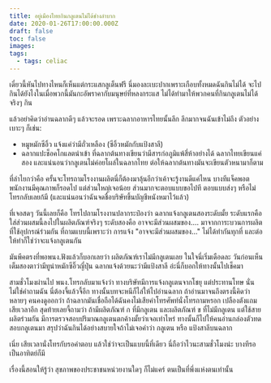 ```yaml
---
title: อยู่เมืองไทยกินกลูเตนไม่ได้ช่างลำบาก
date: 2020-01-26T17:00:00.000Z
draft: false
toc: false
images:
tags:
  - tags: celiac
---
```


เดี๋ยวนี้หันไปทางไหนก็เห็นแต่กระแสกลูเต็นฟรี นี่มองละเบะปากเพราะเกือบทั้งหมดฉันกินไม่ได้ จะไปกินได้ยังไงในเมื่อพวกนี้มันกะอัพราคากับมนุษย์ที่หลงกระแส ไม่ได้ทำมาให้พวกคนที่กินกลูเตนไม่ได้จริงๆ กิน

แล้วอย่าคิดว่าอ่านฉลากดีๆ แล้วจะรอด เพราะฉลากอาหารไทยนั้นลึก ลึกมากจนฉันเข้าไม่ถึง ตัวอย่างเบาะๆ ก็เช่น:

- หมูหมักซีอิ้ว แจ้งแค่ว่ามีถั่วเหลือง (ซีอิ้วหมักกับแป้งสาลี)
- ฉลากแปะช็อคโกแลตนำเข้า ที่ฉลากต้นทางเขียนว่ามีสารก่อภูมิแพ้สี่ห้าอย่างได้ ฉลากไทยเขียนแค่สอง และแน่นอนว่ากลูเตนไม่ค่อยโผล่ในฉลากไทย ต่อให้ฉลากต้นทางมันจะเขียนตัวหนามาก็ตาม

ที่ลำไยกว่าคือ ครั้นจะโทรถามโรงงานผลิตนี่ก็ต้องมาลุ้นอีกว่าเค้าจะรู้งานดีแค่ไหน บางทีแจ็คพอตพนักงานมีคุณภาพก็รอดไป แต่ส่วนใหญ่เจอน้อย ส่วนมากจะตอบแบบขอไปที ตอบแบบส่งๆ หรือไม่โทรกลับเลยก้มี (และแน่นอนว่าฉันจดชื่อบริษัทขึ้นบัญชีหนังหมาไว้แล้ว)

ที่เจอสดๆ วันนี้เลยก็คือ โทรไปถามโรงงานปลากระป๋องว่า ฉลากแจ้งกลูเตนสองระดับมั้ย ระดับแรกคือ ใส่ส่วนผสมนี้ลงไปในผลิตภัณฑ์จริงๆ ระดับสองคือ อาจจะมีส่วนผสมของ.... มาจากการะบวนการผลิตที่ใช้อุปกรณ์ร่วมกัน ที่ถามแบบนี้เพราะว่า การแจ้ง "อาจจะมีส่วนผสมของ..." ไม่ได้ทำกันทุกที่ และต่อให้ทำก็ใช่ว่าจะแจ้งกลูเตนกัน

มันพีคตรงที่พอพนง.ฟังแล้วก็บอกเลยว่า ผลิตภัณฑ์เราไม่มีกลูเตนเลย ในใจนี่เริ่มเดือดละ วันก่อนเห็นเต็มสองตาว่ามีทูน่าหมักซีอิ๊วญี่ปุ่น ฉลากแจ้งด้วยนะว่ามีแป้งสาลี อ่ะนี่ก็บอกให้ทางนั้นไปเช็คมา

สามชั่วโมงผ่านไป พนง.โทรกลับมาแจ้งว่า ทางบริษัทมีการแจ้งกลูเตนจากโชยุ แต่ประทานโทษ นั่นไม่ใช่คำถามฉัน นี่ต้องจี้แล้วจี้อีก ทางนั้นบทจะหนีก็ไล่ให้ไปอ่านฉลาก ถ้าอ่านมาจนถึงตรงนี้คิดว่าหลายๆ คนคงดูออกว่า ถ้าฉลากมันเชื่อถือได้ฉันคงไม่เสียค่าโทรศัพท์นั่งโทรถามหรอก เปลืองตังแถมเสียเวลาอีก สุดท้ายเลยจี้ถามว่า ถ้ามีผลิตภัณฑ์ ก ที่มีกลูเตน และผลิตภัณฑ์ ข ที่ไม่มีกลูเตน แต่ใช้สายผลิตร่วมกัน มีการตรวจสอบปริมาณกลูเตนตกค้างมั้ยว่าเจอเท่าไหร่ ทางนั้นก็ไปให้คนอ่านกล่องตัวทดสอบกลูเตนมา สรุปว่าฉันกินได้อย่างสบายใจถ้าไม่เจอคำว่า กลูเตน หรือ แป้งสาลีบนฉลาก

เนี่ย เสียเวลานั่งโทรกับรอคำตอบ แล้วใช่ว่าจะเป็นแบบนี้ที่เดียว นี่ถือว่าไวนะสามชั่วโมงน่ะ บางทีรอเป็นอาทิตย์ก็มี

เรื่องนี้สอนให้รู้ว่า สุขภาพของประชาชนหน่วยงานใดๆ ก็ไม่แคร์ ตนเป็นที่พึ่งแห่งตนเท่านั้น